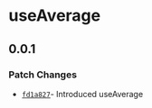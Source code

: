 # useAverage

## 0.0.1

### Patch Changes

- [`fd1a827`](https://github.com/changeelog/react-hooks/commit/fd1a8271045a2524bbcf1a63b8f2f1d35e49a0e0#diff-316217134349fddf25b9db8d0b7e93cba66a29e20f92c918064ded356ef4817b)- Introduced useAverage
